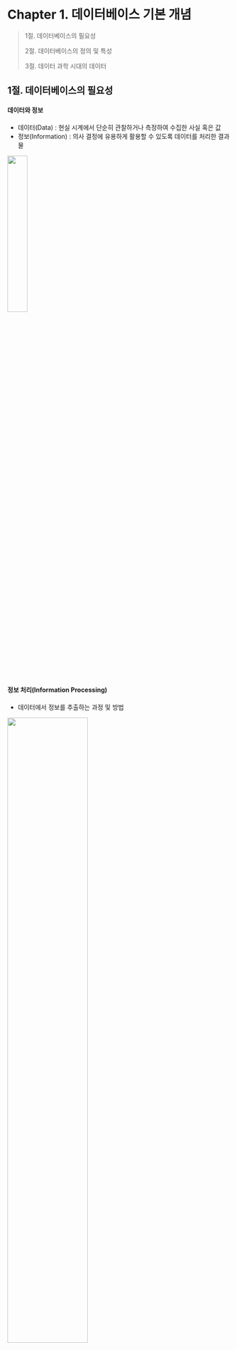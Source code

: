 # Chapter 1. 데이터베이스 기본 개념

> 1절. 데이터베이스의 필요성
>
> 2절. 데이터베이스의 정의 및 특성
>
> 3절. 데이터 과학 시대의 데이터

## 1절. 데이터베이스의 필요성

#### 데이터와 정보

- 데이터(Data) : 현실 시계에서 단순히 관찰하거나 측정하여 수집한 사실 혹은 값
- 정보(Information) : 의사 결정에 유용하게 활용할 수 있도록 데이터를 처리한 결과물

<img src="https://github.com/BangYunseo/TIL/blob/main/ComputerScience/DataBase/Image/ch01/ch01-01-DI.PNG"  width="30%" height="30%"/>

#### 정보 처리(Information Processing)

- 데이터에서 정보를 추출하는 과정 및 방법

<img src="https://github.com/BangYunseo/TIL/blob/main/ComputerScience/DataBase/Image/ch01/ch01-02-IP.PNG"  width="60%" height="60%"/>

#### 정보 시스템과 데이터베이스

- 정보 시스템(Information System) : 조직 운영에 필요한 데이터를 수집하여 저장 후 필요 시 유용한 정보를 만드는 수단
- 데이터베이스 : 정보 시스템 안에서 데이터를 저장하고 있다가 필요 시 제공하는 역할

<img src="https://github.com/BangYunseo/TIL/blob/main/ComputerScience/DataBase/Image/ch01/ch01-03-IS.PNG"  width="50%" height="50%"/>

## 2절. 데이터베이스의 정의 및 특성

#### 데이터베이스(DB; DataBase)

- 특정 조직의 여러 사용자가 공유하여 사용할 수 있도록 통합해서 저장한 운영 데이터의 집합

|             종류              | 내용                                                                 |
| :---------------------------: | :------------------------------------------------------------------- |
| 통합 데이터(Integrated Data)  | 최소의 중복과 통제가 가능한 중복만 허용하는 데이터                   |
|   공유 데이터(Shared Data)    | 특정 조직의 여러 사용자가 함께 소유하고 이용할 수 있는 공용의 데이터 |
|   저장 데이터(Stored Data)    | 컴퓨터가 접근할 수 있는 매체에 저장된 데이터                         |
| 운영 데이터(Operational Data) | 조직의 주요 기능을 수행하기 위해 지속적으로 필요한 데이터            |

#### 데이터베이스 특징

|                 특징                 | 내용                                                                                                |
| :----------------------------------: | :-------------------------------------------------------------------------------------------------- |
| 실시간 접근(Real-Time Accessibility) | 사용자의 데이터 요구에 실시간 응답                                                                  |
|   계속 변화(Continuous Evolution)    | 데이터의 계속적인 삽입, 삭제, 수정을 통해 현재의 정확한 데이터 유지                                 |
|    동시 공유(Concurrent Sharing)     | 서로 다른 데이터의 동시 사용뿐만 아니라 같은 데이터의 동시 사용도 지원                              |
|  내용 기반 참조(Content Reference)   | 데이터가 저장된 주소나 위치가 아닌 내용으로 참조<br>(ex : 재고량이 1,000개 이상인 제품의 이름 검색) |

## 3절. 데이터 과학 시대의 데이터

#### 형태 별 데이터 분류

- 정형 데이터
- 반정형 데이터
- 비정형 데이터

<img src="https://github.com/BangYunseo/TIL/blob/main/ComputerScience/DataBase/Image/ch01/ch01-04-DataType.PNG"  width="50%" height="50%"/>

##### 정형 데이터(Structured Data)

- 구조화된 데이터
- 미리 정해진 구조에 따라 저장된 데이터
  - 데이터 구조에 대한 설명 및 데이터 내용은 별도 유지
- ex) 엑셀의 스프레드시트, 관계 데이터베이스의 테이블

<img src="https://github.com/BangYunseo/TIL/blob/main/ComputerScience/DataBase/Image/ch01/ch01-05-SD.PNG"  width="50%" height="50%"/>

##### 반정형 데이터(Semi-Structured Data)

- 구조에 따라 저장된 데이터
- 데이터 내용 안에 구조에 대한 설명이 함께 존재
- 구조를 파악하는 파싱(Parsing) 과정 필요
- 보통 파일 형태로 저장
- ex) 웹에서 데이터를 교환하기 위해 작성하는 HTML/XML/JSON 문서 및 웹 로그, 센서 데이터

<img src="https://github.com/BangYunseo/TIL/blob/main/ComputerScience/DataBase/Image/ch01/ch01-06-SSD.PNG"  width="50%" height="50%"/>

##### 비정형 데이터(Unstructured Data)

- 정해진 구조가 없이 저장된 데이터
- ex) 소셜 데이터의 텍스트, 영상, 이미지, 워드 및 PDF 문서와 같은 멀티미디어 데이ㅌ

<img src="https://github.com/BangYunseo/TIL/blob/main/ComputerScience/DataBase/Image/ch01/ch01-07-UD.PNG"  width="30%" height="30%"/>

#### 특성에 따른 데이터 분류

- 통계적 관점에서 데이터 특성에 따라 적합한 분석 방법을 선택하기 위해 데이터 분석 분야에서 주로 활용
  - 범주형 데이터
  - 수치형 데이터
    <img src="https://github.com/BangYunseo/TIL/blob/main/ComputerScience/DataBase/Image/ch01/ch01-08-SD.PNG"  width="50%" height="50%"/>

##### 범주형 데이터(Categorical Data)

- 범주로 구분할 수 있는 값
- 종류를 나타내는 값을 가진 데이터
- 크기 비교와 산술적인 연산이 불가능한 질적 데이터

|            종류             | 내용                                 | 예시                                                       |
| :-------------------------: | :----------------------------------- | :--------------------------------------------------------- |
| 명목형 데이터(Nominal Data) | 순서, 서열이 없는 값을 가지는 데이터 | 성별, 혈액형, 학과명, 거주 지역, 음식 메뉴, MBTI 검사 결과 |
| 순서형 데이터(Ordinal Data) | 순서, 서열이 있는 값을 가지는 데이터 | 학년, 학점, 회원 등급                                      |

##### 수치형 데이터(Numerical Data)

- 크기 비교와 산술적인 연산이 가능한 숫자 값을 가진 데이터
- 양적 데이터

|              종류              | 내용                                                       | 예시                       |
| :----------------------------: | :--------------------------------------------------------- | :------------------------- |
|  이산형 데이터(Discrete Data)  | 개수를 셀 수 있는 단절된 숫자 값을 가지는 데이터           | 고객 수, 판매량, 합격자 수 |
| 연속형 데이터(Continuous Data) | 측정을 통해 얻는 연속적으로 이어진 숫자 값을 가지는 데이터 | 키, 몸무게, 온도, 점수     |

##### 정성적 데이터(Qualitative Data)

- 좁은 의미로는 범주형 데이터
- 사람의 주관적인 생각과 평가를 기술한 비정형 데이터
- 정량적 데이터에 비해 저장 및 처리 측면에서 큰 비용이 드는 경우가 다수

##### 정량적 데이터(Quantitative Data)

- 좁은 의미로는 수치형 데이터
- 객관적 측정을 통해 수치, 도형, 기호 등으로 표현한 정형 데이터
